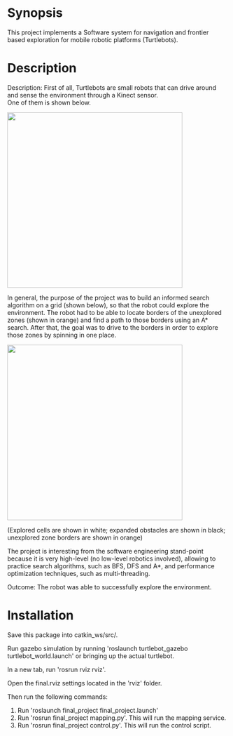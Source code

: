 Synopsis
========
This project implements a Software system for navigation and frontier based exploration for mobile robotic platforms (Turtlebots).

Description
========
Description: First of all, Turtlebots are small robots that can drive around and sense the environment through a Kinect sensor.  
One of them is shown below.

<img src="https://github.com/bnurbekov/FrontierBasedExplorationAndNavigation/blob/master/Turtlebot.jpg" width="400" align="middle">

In general, the purpose of the project was to build an informed search algorithm on a grid (shown below), so that the robot could explore the environment. 
The robot had to be able to locate borders of the unexplored zones (shown in orange) and find a path to those borders using an A* search. After that, the goal was to drive to the borders in order to explore those zones by spinning in one place.

<img src="https://github.com/bnurbekov/FrontierBasedExplorationAndNavigation/blob/master/Exploration.png" width="400">

(Explored cells are shown in white; expanded obstacles are shown in black; unexplored zone borders are shown in orange)

The project is interesting from the software engineering stand-point because it is very high-level (no low-level robotics involved), allowing to practice search algorithms, such as BFS, DFS and A*, and performance optimization techniques, such as multi-threading.  

Outcome: The robot was able to successfully explore the environment.

Installation
============
Save this package into catkin_ws/src/.

Run gazebo simulation by running 'roslaunch turtlebot_gazebo turtlebot_world.launch' or bringing up the actual turtlebot.

In a new tab, run 'rosrun rviz rviz'.

Open the final.rviz settings located in the 'rviz' folder.

Then run the following commands:
1) Run 'roslaunch final_project final_project.launch'
2) Run 'rosrun final_project mapping.py'. This will run the mapping service.
3) Run 'rosrun final_project control.py'. This will run the control script.

